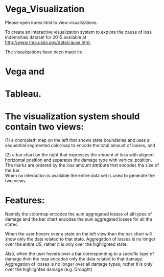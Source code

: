 # Vega_Visualization

Please open index.html to view visualizations.

To create an  interactive  visualization  system  to  explore  the  cause  of  loss  indemnities  dataset  for 2015 available at http://www.rma.usda.gov/data/cause.html. 

The visualizations have been made in:
# Vega and
# Tableau.

# The visualization system should contain two views:

(1) a choropleth map on the left that shows state boundaries and uses a sequential segmented colormap to encode the total amount of losses, and 

(2) a bar chart on the right that expresses the amount of loss with aligned horizontal position and separates the damage type with vertical position. 
The marks are ordered by the loss amount attribute  that  encodes  the  size  of  the  bar.  
When  no  interaction  is  available  the  entire data  set  is used to generate the two views.

# Features:

Namely the colormap encodes the sum aggregated losses of all types of damage and the bar chart encodes the sum aggregated losses for all the states.

When  the user  hovers  over  a  state  on  the  left  view  then  the  bar chart  will  show  only  the  data  related  to  that  state.  Aggregation  of  losses  is  no  longer  over  the entire US, rather it is only over the highlighted state.

Also,  when  the  user  hovers  over  a  bar corresponding  to  a  specific  type  of  damage  then  the  map encodes only  the  data  related  to  that damage.  Aggregation  of  losses  is  no  longer  over  all  damage  types,  rather  it  is  only  over  the highlighted damage (e.g. Drought)
